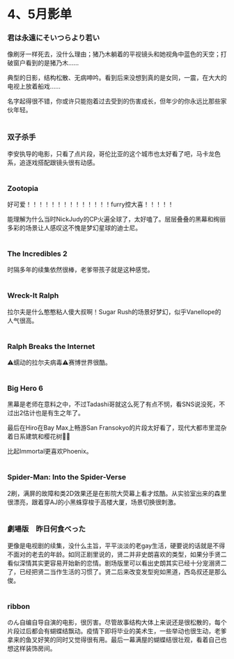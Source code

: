 # 4、5月影单
### 君は永遠にそいつらより若い
像刷牙一样死去，没什么理由；猪乃木躺着的平视镜头和她视角中蓝色的天空；打破窗户看到的是猪乃木……

典型的日影，结构松散、无病呻吟。看到后来没想到真的是女同，一震，在大大的电视上放着船戏……

名字起得很不错，你或许只能抱着过去受到的伤害成长，但年少的你永远比那些家伙年轻。
<br/><br/>
### 双子杀手
李安执导的电影，只看了点片段，哥伦比亚的这个城市也太好看了吧，马卡龙色系，追逐戏搭配跟镜头很有动感。
<br/><br/>
### Zootopia
好可爱！！！！！！！！！！！！！！furry控大喜！！！！！

能理解为什么当时NickJudy的CP火遍全球了，太好嗑了。层层叠叠的黑幕和绚丽多彩的场景让人感叹这不愧是梦幻星球的迪士尼。
<br/><br/>
### The Incredibles 2
时隔多年的续集依然很棒，老爹带孩子就是这种感觉。
<br/><br/>
### Wreck-It Ralph
拉尔夫是什么憨憨粘人傻大叔啊！Sugar Rush的场景好梦幻，似乎Vanellope的人气很高。
<br/><br/>
### Ralph Breaks the Internet
⚠️蠕动的拉尔夫病毒⚠️赛博世界很酷。
<br/><br/>
### Big Hero 6
黑幕是老师在意料之中，不过Tadashi哥就这么死了有点不悯，看SNS说没死，不过出2估计也是有生之年了。

最后在Hiro在Bay Max上畅游San Fransokyo的片段太好看了，现代大都市里混杂着日系建筑和樱花树🌉🌸

比起Immortal更喜欢Phoenix。
<br/><br/>
### Spider-Man: Into the Spider-Verse
2刷，满屏的故障和类2D效果还是在影院大荧幕上看才炫酷。从实验室出来的森里很漂亮，跟着穿AJ的小黑蛛穿梭于高楼大厦，场景切换很刺激。
<br/><br/>
### 劇場版　昨日何食べった
更像是电视剧的续集，没什么主旨，平平淡淡的老gay生活，硬要说的话就是不得不面对的老去的年龄。如同正剧里说的，贤二并非史朗喜欢的类型，如果分手贤二看似深情其实更容易开始新的恋情。剧场版里可以看出史朗其实已经十分宠溺贤二了，已经把贤二当作生活的习惯了。贤二后来改变发型宛如黑道，西岛叔还是那么俊。
<br/><br/>
### ribbon
のん自编自导自演的电影，很厉害。尽管故事结构大体上来说还是很松散的，每个片段过后都会有蝴蝶结飘动。疫情下即将毕业的美术生，一些举动也很生动，老爹拿来的鱼叉好笑的同时又觉得很有用。最后一幕满屋的蝴蝶结很壮观，看着自己也想这样装饰房间。
